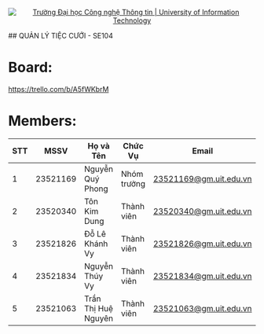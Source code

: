 <p align="center">
  <a href="https://www.uit.edu.vn/" title="Trường Đại học Công nghệ Thông tin" style="border: none;">
    <img src="https://i.imgur.com/WmMnSRt.png" alt="Trường Đại học Công nghệ Thông tin | University of Information Technology">
  </a>
</p>
## QUẢN LÝ TIỆC CƯỚI - SE104

# Board: 
https://trello.com/b/A5fWKbrM 

# Members:

| STT | MSSV      | Họ và Tên            | Chức Vụ     | Email                    |
|-----|----------|-------------------|------------|--------------------------|
| 1   | 23521169 | Nguyễn Quý Phong     | Nhóm trưởng  | 23521169@gm.uit.edu.vn |
| 2   | 23520340 | Tôn Kim Dung         | Thành viên  | 23520340@gm.uit.edu.vn |
| 3   | 23521826 | Đỗ Lê Khánh Vy       | Thành viên  | 23521826@gm.uit.edu.vn |
| 4   | 23521834 | Nguyễn Thúy Vy       | Thành viên  | 23521834@gm.uit.edu.vn |
| 5   | 23521063 | Trần Thị Huệ Nguyên  | Thành viên  | 23521063@gm.uit.edu.vn |
